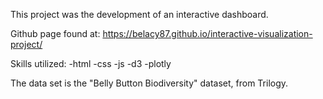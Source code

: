 This project was the development of an interactive dashboard.   

Github page found at: https://belacy87.github.io/interactive-visualization-project/

Skills utilized:
-html
-css
-js
-d3
-plotly

The data set is the "Belly Button Biodiversity" dataset, from Trilogy.
